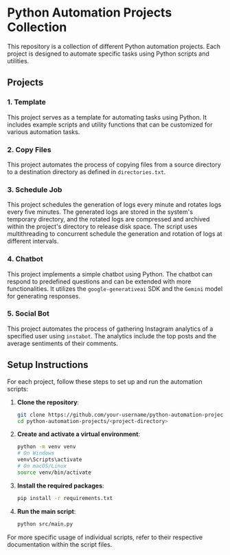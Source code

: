 # Python Automation Projects Collection

This repository is a collection of different Python automation projects. Each project is designed to automate specific tasks using Python scripts and utilities.

## Projects

### 1. Template
This project serves as a template for automating tasks using Python. It includes example scripts and utility functions that can be customized for various automation tasks.

### 2. Copy Files
This project automates the process of copying files from a source directory to a destination directory as defined in `directories.txt`.

### 3. Schedule Job
This project schedules the generation of logs every minute and rotates logs every five minutes. The generated logs are stored in the system's temporary directory, and the rotated logs are compressed and archived within the project's directory to release disk space. The script uses multithreading to concurrent schedule the generation and rotation of logs at different intervals.

### 4. Chatbot
This project implements a simple chatbot using Python. The chatbot can respond to predefined questions and can be extended with more functionalities. It utilizes the `google-generativeai` SDK and the `Gemini` model for generating responses.

### 5. Social Bot
This project automates the process of gathering Instagram analytics of a specified user using `instabot`. The analytics include the top posts and the average sentiments of their comments.

## Setup Instructions

For each project, follow these steps to set up and run the automation scripts:

1. **Clone the repository**:
   ```sh
   git clone https://github.com/your-username/python-automation-projects.git
   cd python-automation-projects/<project-directory>
   ```

2. **Create and activate a virtual environment**:
   ```sh
   python -m venv venv
   # On Windows
   venv\Scripts\activate
   # On macOS/Linux
   source venv/bin/activate
   ```

3. **Install the required packages**:
   ```sh
   pip install -r requirements.txt
   ```

4. **Run the main script**:
   ```sh
   python src/main.py
   ```

For more specific usage of individual scripts, refer to their respective documentation within the script files.